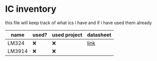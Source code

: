# IC inventory

this file will keep track of what ics i have and if i have used them already

| name | used? | used project | datasheet | 
|------|-------|--------------|-----------|
|LM324|❌|❌|[link](https://www.ti.com/lit/ds/symlink/lm324.pdf) | 
|LM3914|❌|❌||
